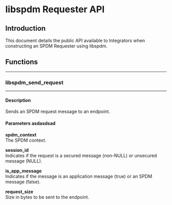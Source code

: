 # libspdm Requester API

## Introduction
This document details the public API available to Integrators when constructing an SPDM Requester
using libspdm.

## Functions
---
### libspdm_send_request
---
#### Description
Sends an SPDM request message to an endpoint.

#### Parameters asdasdsad

**spdm_context**<br/>
The SPDM context.<br/>

**session_id**<br/>
Indicates if the request is a secured message (non-NULL) or unsecured message (NULL).<br/>

**is_app_message**<br/>
Indicates if the message is an application message (true) or an SPDM message (false).

**request_size**<br/>
Size in bytes to be sent to the endpoint.<br/>
